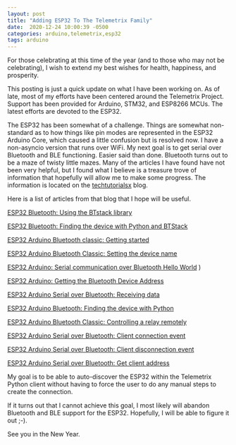 ```yaml
---
layout: post
title: "Adding ESP32 To The Telemetrix Family"
date:  2020-12-24 10:00:39 -0500
categories: arduino,telemetrix,esp32
tags: arduino
---
```


For those celebrating at this time of the year (and to those who may not be celebrating), I wish to extend my best wishes for health, happiness,
and prosperity.


This posting is just a quick update on what I have been working on. As of late, most of my efforts have been centered
around the Telemetrix Project. Support has been provided for Arduino, STM32, and ESP8266 MCUs. The latest
efforts are devoted to the ESP32. 

The ESP32 has been somewhat of a challenge. Things are somewhat non-standard as to how things like 
pin modes are represented in the ESP32 Arduino Core, which caused a little confusion but is resolved now.
I have a non-asyncio version that runs over WiFi. My next goal is to get serial over Bluetooth and BLE functioning.
Easier said than done. Bluetooth turns out to be a maze of twisty little mazes. Many of the articles I have found have 
not been very helpful, but I found what I believe is a treasure trove of information that hopefully will allow me
to make some progress. The information is located on the [techtutorialsx](https://techtutorialsx.com/) blog.

Here is a list of articles from that blog that I hope will be useful.


[ESP32 Bluetooth: Using the BTstack library](https://techtutorialsx.com/2017/07/08/esp32-bluetooth-using-the-btstack-library/
)

[ESP32 Bluetooth: Finding the device with Python and BTStack](https://techtutorialsx.com/2017/07/09/esp32-bluetooth-finding-the-device-with-python-and-btstack/
)

[ESP32 Arduino Bluetooth classic: Getting started](https://techtutorialsx.com/2018/03/04/esp32-arduino-bluetooth-classic-getting-started/
)

[ESP32 Arduino Bluetooth Classic: Setting the device name](https://techtutorialsx.com/2018/03/06/esp32-arduino-bluetooth-classic-setting-the-device-name/
)

[ESP32 Arduino: Serial communication over Bluetooth Hello World](https://techtutorialsx.com/2018/03/09/esp32-arduino-serial-communication-over-bluetoth-hello-world/)
)

[ESP32 Arduino: Getting the Bluetooth Device Address](https://techtutorialsx.com/2018/03/09/esp32-arduino-getting-the-bluetooth-device-address/
)

[ESP32 Arduino Serial over Bluetooth: Receiving data](https://techtutorialsx.com/2018/03/13/esp32-arduino-bluetooth-over-serial-receiving-data/
)

[ESP32 Arduino Bluetooth: Finding the device with Python](https://techtutorialsx.com/2018/03/26/esp32-arduino-bluetooth-finding-the-device-with-python/
)

[ESP32 Arduino Bluetooth Classic: Controlling a relay remotely](https://techtutorialsx.com/2018/04/27/esp32-arduino-bluetooth-classic-controlling-a-relay-remotely/
)

[ESP32 Arduino Serial over Bluetooth: Client connection event](https://techtutorialsx.com/2018/12/09/esp32-arduino-serial-over-bluetooth-client-connection-event/
)

[ESP32 Arduino Serial over Bluetooth: Client disconnection event](https://techtutorialsx.com/2018/12/10/esp32-arduino-serial-over-bluetooth-client-disconnection-event/)

[ESP32 Arduino Serial over Bluetooth: Get client address](https://techtutorialsx.com/2018/12/11/esp32-arduino-serial-over-bluetooth-get-client-address/)


My goal is to be able to auto-discover the ESP32 within the Telemetrix Python client without having to force the user
to do any manual steps to create the connection.

If it turns out that I cannot achieve this goal, I most likely will abandon Bluetooth and BLE support for the ESP32. 
Hopefully, I will be able to figure it out ;-).

See you in the New Year.